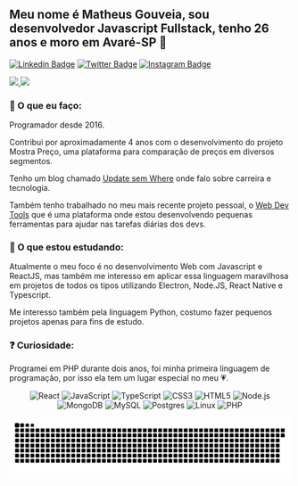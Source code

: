 ## Meu nome é Matheus Gouveia, sou desenvolvedor Javascript Fullstack, tenho 26 anos e moro em Avaré-SP 👋
[![Linkedin Badge](https://img.shields.io/badge/-LinkedIn-blue?style=flat-square&logo=Linkedin&logoColor=white&link=https://www.linkedin.com/in/maatheusgouveia/)](https://www.linkedin.com/in/maatheusgouveia/)
[![Twitter Badge](https://img.shields.io/badge/-Twitter-1ca0f1?style=flat-square&labelColor=1ca0f1&logo=twitter&logoColor=white&link=https://twitter.com/lgdbittencourt)](https://twitter.com/matheeusgouveia)
[![Instagram Badge](https://img.shields.io/badge/-Instagram-C13584?style=flat-square&labelColor=C13584&logo=instagram&logoColor=white&link=https://www.instagram.com/maatheusgouveia/)](https://www.instagram.com/maatheusgouveia/)

<div>
  <a href="https://github.com/maatheusgouveia">
    <img height="180em" src="https://github-readme-stats.vercel.app/api?username=maatheusgouveia&show_icons=true&theme=dracula&include_all_commits=true&count_private=true"/>
    <img height="180em" src="https://github-readme-stats.vercel.app/api/top-langs/?username=maatheusgouveia&layout=compact&langs_count=7&theme=dracula"/>
  </a>
</div>

### 💬 O que eu faço:

Programador desde 2016.

Contribui por aproximadamente 4 anos com o desenvolvimento do projeto Mostra Preço, uma plataforma para comparação de preços em diversos segmentos.

Tenho um blog chamado <a href="https://updatesemwhere.com.br/" target="_blank">Update sem Where</a> onde falo sobre carreira e tecnologia.

Também tenho trabalhado no meu mais recente projeto pessoal, o <a href="https://www.webdevtools.tech" target="_blank">Web Dev Tools</a> que é uma plataforma onde estou desenvolvendo pequenas ferramentas para ajudar nas tarefas diárias dos devs.

### 🔭 O que estou estudando:

Atualmente o meu foco é no desenvolvimento Web com Javascript e ReactJS, mas também me interesso em aplicar essa linguagem maravilhosa em projetos de todos os tipos utilizando Electron, Node.JS, React Native e Typescript.

Me interesso também pela linguagem Python, costumo fazer pequenos projetos apenas para fins de estudo.


### ❓ Curiosidade:
Programei em PHP durante dois anos, foi minha primeira linguagem de programação, por isso ela tem um lugar especial no meu 💗.

<p align="center">
  <img src="https://icon-library.com/images/react-icon/react-icon-29.jpg" alt="React" height="30"/>
  <img src="https://upload.wikimedia.org/wikipedia/commons/thumb/9/99/Unofficial_JavaScript_logo_2.svg/480px-Unofficial_JavaScript_logo_2.svg.png" alt="JavaScript" height="30"/>
  <img src="https://miro.medium.com/max/816/1*mn6bOs7s6Qbao15PMNRyOA.png" alt="TypeScript" height="30"/>
  <img src="https://seeklogo.com/images/C/css3-logo-8724075274-seeklogo.com.png" alt="CSS3" height="30"/>
  <img src="https://logodownload.org/wp-content/uploads/2016/10/html5-logo-1.png" alt="HTML5" height="30"/>
  <img src="https://upload.wikimedia.org/wikipedia/commons/thumb/d/d9/Node.js_logo.svg/1280px-Node.js_logo.svg.png" alt="Node.js" height="30"/>
  <img src="https://upload.wikimedia.org/wikipedia/commons/thumb/9/93/MongoDB_Logo.svg/1200px-MongoDB_Logo.svg.png" alt="MongoDB" height="30"/>
  <img src="https://img2.gratispng.com/20180803/abq/kisspng-mysql-cluster-database-management-system-专-题-咖-啡-与-代-码-5b640d8b2a2e53.6067051415332837231728.jpg" alt="MySQL" height="30"/>
  <img src="https://img2.gratispng.com/20180804/usa/kisspng-postgresql-object-relational-database-oracle-datab-portfolio-whitebolt-whitebolt-5b65f821676510.3259571015334093134235.jpg" alt="Postgres" height="30"/>
  <img src="https://upload.wikimedia.org/wikipedia/commons/thumb/3/35/Tux.svg/1200px-Tux.svg.png" alt="Linux" width="30" height="30"/>
  <img src="https://pngimg.com/uploads/php/php_PNG12.png" alt="PHP" height="30"/>
</p>
  
![Snake animation](https://github.com/maatheusgouveia/maatheusgouveia/blob/output/github-contribution-grid-snake.svg)
